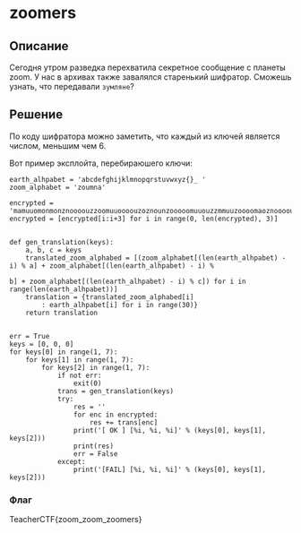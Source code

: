 # zoomers

##  Описание 

Сегодня утром разведка перехватила секретное сообщение с планеты zoom. У нас в архивах также завалялся старенький шифратор. Сможешь узнать, что передавали `зумляне`?

## Решение

По коду шифратора можно заметить, что каждый из ключей является числом, меньшим чем 6. 

Вот пример эксплойта, перебираюшего ключи: 

```
earth_alhpabet = 'abcdefghijklmnopqrstuvwxyz{}_ '
zoom_alphabet = 'zoumna'

encrypted = 'mamuuomonmonznoooouzzoomuuoooouzoznounzooooomuuouzzmmuuzoooomaoznoooouzmuzzzuzuuooooznmznooaumaouzzznmmaoooozumunumaomamooooazznoznouzmuuooomzzuooouzoznounzoomooooozmonuzzzznooounuzzuooomaouuouzzznmmamuuooomznmmaooozznnoazznoznouzmuuuoazznoznouzmuuuoazznoznouzmuuooomzzummmooommuznoooooauznomaoooooozznooomzznuuomaoooouzzoanznounzmaoooooozmonuzzzznooooozznooomuzmuzzmaoooooanuzouuo'
encrypted = [encrypted[i:i+3] for i in range(0, len(encrypted), 3)]


def gen_translation(keys):
    a, b, c = keys
    translated_zoom_alphabed = [(zoom_alphabet[(len(earth_alhpabet) - i) % a] + zoom_alphabet[(len(earth_alhpabet) - i) %
                                                                                              b] + zoom_alphabet[(len(earth_alhpabet) - i) % c]) for i in range(len(earth_alhpabet))]
    translation = {translated_zoom_alphabed[i]
        : earth_alhpabet[i] for i in range(30)}
    return translation


err = True
keys = [0, 0, 0]
for keys[0] in range(1, 7):
    for keys[1] in range(1, 7):
        for keys[2] in range(1, 7):
            if not err:
                exit(0)
            trans = gen_translation(keys)
            try:
                res = ''
                for enc in encrypted:
                    res += trans[enc]
                print('[ OK ] [%i, %i, %i]' % (keys[0], keys[1], keys[2]))
                print(res)
                err = False
            except:
                print('[FAIL] [%i, %i, %i]' % (keys[0], keys[1], keys[2]))

```

 ### Флаг
 TeacherCTF{zoom_zoom_zoomers}